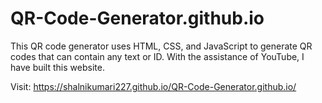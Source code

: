 # QR-Code-Generator.github.io

This QR code generator uses HTML, CSS, and JavaScript to generate QR codes that can contain any text or ID.
With the assistance of YouTube, I have built this website.

Visit: https://shalnikumari227.github.io/QR-Code-Generator.github.io/

